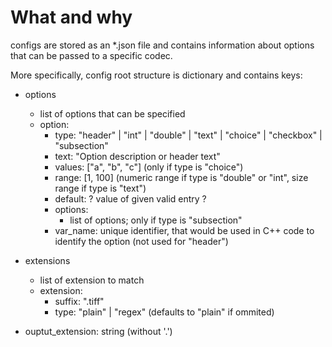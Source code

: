 # What and why
configs are stored as an *.json file and contains information about options that can be passed to a specific codec.

More specifically, config root structure is dictionary and contains keys:
* options
    * list of options that can be specified
    * option:
        * type: "header" | "int" | "double" | "text" | "choice" | "checkbox" | "subsection"
        * text: "Option description or header text"
        * values: ["a", "b", "c"] (only if type is "choice")
        * range: [1, 100] (numeric range if type is "double" or "int", size range if type is "text")
        * default: ? value of given valid entry ?
        * options:
            * list of options; only if type is "subsection"
        * var_name: unique identifier, that would be used in C++ code to identify the option (not used for "header")

* extensions
    * list of extension to match
    * extension:
        * suffix: ".tiff"
        * type: "plain" | "regex" (defaults to "plain" if ommited)

* ouptut_extension: string (without '.')
